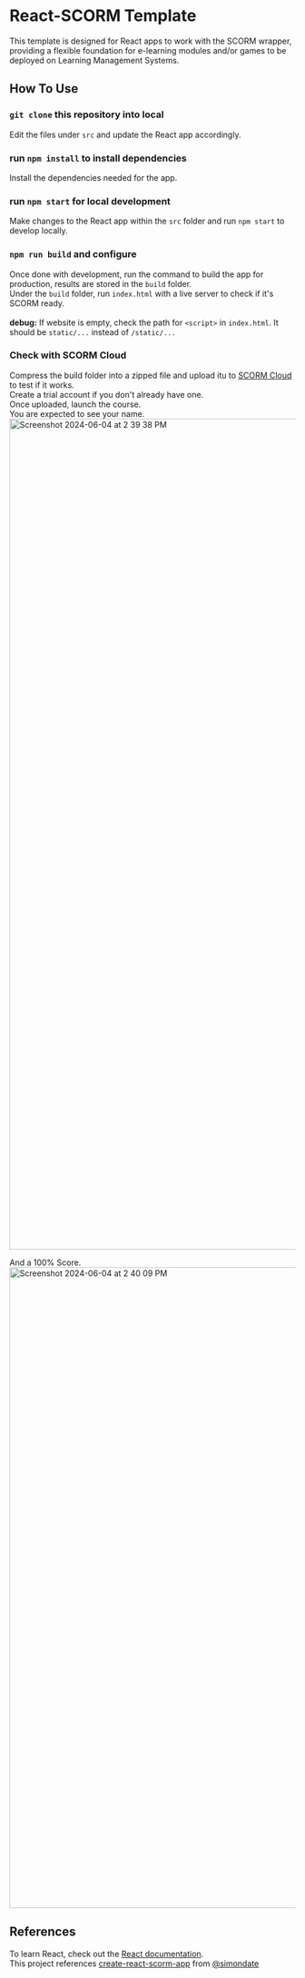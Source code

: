# React-SCORM Template

This template is designed for React apps to work with the SCORM wrapper, providing a flexible foundation for e-learning modules and/or games to be deployed on Learning Management Systems.

## How To Use

### `git clone` this repository into local

Edit the files under `src` and update the React app accordingly.

### run `npm install` to install dependencies

Install the dependencies needed for the app.

### run `npm start` for local development

Make changes to the React app within the `src` folder and run `npm start` to develop locally.

### `npm run build` and configure

Once done with development, run the command to build the app for production, results are stored in the `build` folder.\
Under the `build` folder, run `index.html` with a live server to check if it's SCORM ready.\
\
**debug:** If website is empty, check the path for `<script>` in `index.html`. It should be `static/...` instead of `/static/...`

### Check with SCORM Cloud

Compress the build folder into a zipped file and upload itu to [SCORM Cloud]([url](https://app.cloud.scorm.com/)) to test if it works.\
Create a trial account if you don't already have one.\
Once uploaded, launch the course.\
You are expected to see your name.\
<img width="1464" alt="Screenshot 2024-06-04 at 2 39 38 PM" src="https://github.com/liviamil/protect-your-device/assets/96341083/d7372ff4-6c33-49f2-8c03-cbea01b8fc08">

And a 100% Score.\
<img width="1129" alt="Screenshot 2024-06-04 at 2 40 09 PM" src="https://github.com/liviamil/protect-your-device/assets/96341083/db127c19-e0bd-4a9e-ac38-91ddb14398c8">


## References

To learn React, check out the [React documentation](https://reactjs.org/).\
This project references [create-react-scorm-app](https://github.com/simondate/create-react-scorm-app) from [@simondate](https://github.com/simondate)
